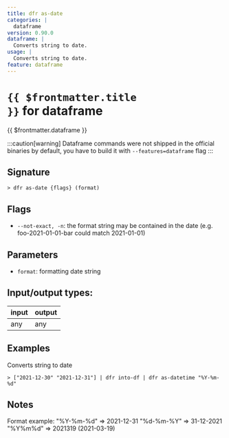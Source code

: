 ```yaml
---
title: dfr as-date
categories: |
  dataframe
version: 0.90.0
dataframe: |
  Converts string to date.
usage: |
  Converts string to date.
feature: dataframe
---
```


<!-- This file is automatically generated. Please edit the command in https://github.com/nushell/nushell instead. -->

# <code>{{ $frontmatter.title }}</code> for dataframe

<div class='command-title'>{{ $frontmatter.dataframe }}</div>

:::caution[warning]
Dataframe commands were not shipped in the official binaries by default, you have to build it with `--features=dataframe` flag
:::

## Signature

`> dfr as-date {flags} (format)`

## Flags

- `--not-exact, -n`: the format string may be contained in the date (e.g. foo-2021-01-01-bar could match 2021-01-01)

## Parameters

- `format`: formatting date string

## Input/output types:

| input | output |
| ----- | ------ |
| any   | any    |

## Examples

Converts string to date

```nu
> ["2021-12-30" "2021-12-31"] | dfr into-df | dfr as-datetime "%Y-%m-%d"

```

## Notes

Format example:
"%Y-%m-%d" => 2021-12-31
"%d-%m-%Y" => 31-12-2021
"%Y%m%d" => 2021319 (2021-03-19)
